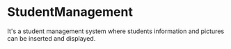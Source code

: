 # StudentManagement
It's a student management system where students information and pictures can be inserted and displayed.
